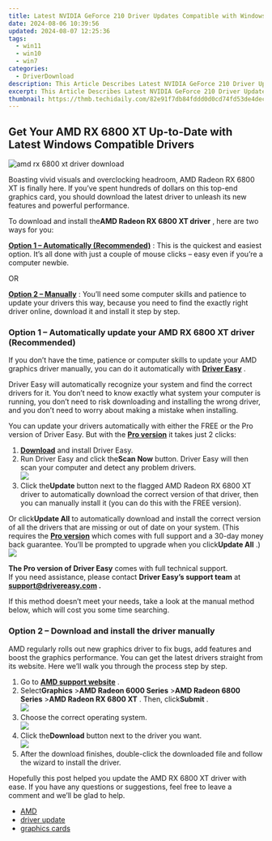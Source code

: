 ```yaml
---
title: Latest NVIDIA GeForce 210 Driver Updates Compatible with Windows 10
date: 2024-08-06 10:39:56
updated: 2024-08-07 12:25:36
tags:
  - win11
  - win10
  - win7
categories:
  - DriverDownload
description: This Article Describes Latest NVIDIA GeForce 210 Driver Updates Compatible with Windows 10
excerpt: This Article Describes Latest NVIDIA GeForce 210 Driver Updates Compatible with Windows 10
thumbnail: https://thmb.techidaily.com/82e91f7db84fddd0d0cd74fd53de4decc4bc8c46a25aa2285ca573b91b9719e8.jpg
---
```


## Get Your AMD RX 6800 XT Up-to-Date with Latest Windows Compatible Drivers

![amd rx 6800 xt driver download](https://images.drivereasy.com/wp-content/uploads/2020/12/cover2-1.jpg)

 Boasting vivid visuals and overclocking headroom, AMD Radeon RX 6800 XT is finally here. If you’ve spent hundreds of dollars on this top-end graphics card, you should download the latest driver to unleash its new features and powerful performance.

 To download and install the**AMD Radeon RX 6800 XT driver** , here are two ways for you:

**[Option 1 – Automatically (Recommended)](https://www.drivereasy.com/knowledge/amd-rx-6800-xt-driver-download-for-windows-7-8-10/#option1)**  : This is the quickest and easiest option. It’s all done with just a couple of mouse clicks – easy even if you’re a computer newbie.

OR

**[Option 2 – Manually](https://tools.techidaily.com/drivereasy/download/)**  : You’ll need some computer skills and patience to update your drivers this way, because you need to find the exactly right driver online, download it and install it step by step.

### Option 1 – Automatically update your AMD RX 6800 XT driver (Recommended)

 If you don’t have the time, patience or computer skills to update your AMD graphics driver manually, you can do it automatically with **[Driver Easy](https://tools.techidaily.com/drivereasy/download/)**  .

 Driver Easy will automatically recognize your system and find the correct drivers for it. You don’t need to know exactly what system your computer is running, you don’t need to risk downloading and installing the wrong driver, and you don’t need to worry about making a mistake when installing.

 You can update your drivers automatically with either the FREE or the Pro version of Driver Easy. But with the **[Pro version](https://tools.techidaily.com/drivereasy/download/)**  it takes just 2 clicks:

1. **[Download](https://tools.techidaily.com/drivereasy/download/)**  and install Driver Easy.
2. Run Driver Easy and click the**Scan Now** button. Driver Easy will then scan your computer and detect any problem drivers.  
![](https://images.drivereasy.com/wp-content/uploads/2020/12/de-1.jpg)
3. Click the**Update** button next to the flagged AMD Radeon RX 6800 XT driver to automatically download the correct version of that driver, then you can manually install it (you can do this with the FREE version).  

 Or click**Update All** to automatically download and install the correct version of all the drivers that are missing or out of date on your system. (This requires the **[Pro version](https://tools.techidaily.com/drivereasy/download/)**  which comes with full support and a 30-day money back guarantee. You’ll be prompted to upgrade when you click**Update All** .)  
![](https://images.drivereasy.com/wp-content/uploads/2020/12/amd-6800xt.jpg)

**The Pro version of Driver Easy** comes with full technical support.  
 If you need assistance, please contact **Driver Easy’s support team** at **[support@drivereasy.com](https://tools.techidaily.com/drivereasy/download/) .**

 If this method doesn’t meet your needs, take a look at the manual method below, which will cost you some time searching.

### Option 2 – Download and install the driver manually

 AMD regularly rolls out new graphics driver to fix bugs, add features and boost the graphics performance. You can get the latest drivers straight from its website. Here we’ll walk you through the process step by step.

1. Go to **[AMD support website](https://www.amd.com/en/support)**  .
2. Select**Graphics** \>**AMD Radeon 6000 Series** \>**AMD Radeon 6800 Series** \>**AMD Radeon RX 6800 XT** . Then, click**Submit** .  
![](https://images.drivereasy.com/wp-content/uploads/2020/12/1.jpg)
3. Choose the correct operating system.  
![](https://images.drivereasy.com/wp-content/uploads/2020/12/2.jpg)
4. Click the**Download** button next to the driver you want.  
![](https://images.drivereasy.com/wp-content/uploads/2020/12/3.jpg)
5. After the download finishes, double-click the downloaded file and follow the wizard to install the driver.

 Hopefully this post helped you update the AMD RX 6800 XT driver with ease. If you have any questions or suggestions, feel free to leave a comment and we’ll be glad to help.

* [AMD](https://tools.techidaily.com/drivereasy/download/)
* [driver update](https://tools.techidaily.com/drivereasy/download/)
* [graphics cards](https://tools.techidaily.com/drivereasy/download/)

<ins class="adsbygoogle"
     style="display:block"
     data-ad-format="autorelaxed"
     data-ad-client="ca-pub-7571918770474297"
     data-ad-slot="1223367746"></ins>



<ins class="adsbygoogle"
     style="display:block"
     data-ad-client="ca-pub-7571918770474297"
     data-ad-slot="8358498916"
     data-ad-format="auto"
     data-full-width-responsive="true"></ins>
